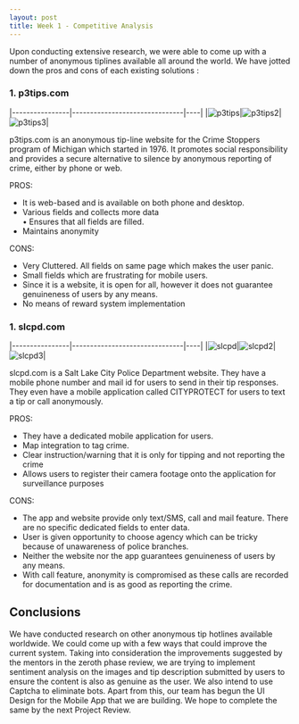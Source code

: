 ```yaml
---
layout: post
title: Week 1 - Competitive Analysis
---
```


Upon conducting extensive research, we were able to come up with a number of anonymous tiplines available all around the world. We have jotted down the pros and cons of each existing solutions :

### 1. p3tips.com

|----------------|-------------------------------|----|
|![p3tips](https://raw.githubusercontent.com/anonymous-tip-off/anonymous-tip-off.github.io/master/images/week1/p3tips.jpg)|![p3tips2](https://raw.githubusercontent.com/anonymous-tip-off/anonymous-tip-off.github.io/master/images/week1/p3tips2.jpg)|![p3tips3](https://raw.githubusercontent.com/anonymous-tip-off/anonymous-tip-off.github.io/master/images/week1/p3tips3.jpg)|

p3tips.com is an anonymous tip-line website for the Crime Stoppers program of Michigan which started in 1976. It promotes social responsibility and provides a secure alternative to silence by anonymous reporting of crime, either by phone or web.

PROS: 
- It is web-based and is available on both phone and desktop.
- Various fields and collects more data <br/>• Ensures that all fields are filled.
- Maintains anonymity 

CONS: 
- Very Cluttered. All fields on same page which makes the user panic.
- Small fields which are frustrating for mobile users.
- Since it is a website, it is open for all, however it does not guarantee genuineness of users by any means.
- No means of reward system implementation


### 1. slcpd.com

|----------------|-------------------------------|----|
|![slcpd](https://raw.githubusercontent.com/anonymous-tip-off/anonymous-tip-off.github.io/master/images/week1/slcpd.jpg)|![slcpd2](https://raw.githubusercontent.com/anonymous-tip-off/anonymous-tip-off.github.io/master/images/week1/cityprotect1.jpg)|![slcpd3](https://raw.githubusercontent.com/anonymous-tip-off/anonymous-tip-off.github.io/master/images/week1/cityprotect2.jpg)|

slcpd.com is a Salt Lake City Police Department website. They have a mobile phone number and mail id for users to send in their tip responses. They even have a mobile application called CITYPROTECT for users to text a tip or call anonymously.

PROS:
-	They have a dedicated mobile application for users.
-	Map integration to tag crime.
-	Clear instruction/warning that it is only for tipping and not reporting the crime
-	Allows users to register their camera footage onto the application for surveillance purposes

CONS:
-	The app and website provide only text/SMS, call and mail feature. There are no specific dedicated fields to enter data.
-	User is given opportunity to choose agency which can be tricky because of unawareness of police branches. 
-	Neither the website nor the app guarantees genuineness of users by any means.
-	With call feature, anonymity is compromised as these calls are recorded for documentation and is as good as reporting the crime.

## Conclusions 
We have conducted research on other anonymous tip hotlines available worldwide. We could come up with a few ways that could improve the current system. Taking into consideration the improvements suggested by the mentors in the zeroth phase review, we are trying to implement sentiment analysis on the images and tip description submitted by users to ensure the content is also as genuine as the user. We also intend to use Captcha to eliminate bots. Apart from this, our team has begun the UI Design for the Mobile App that we are building. We hope to complete the same by the next Project Review.
